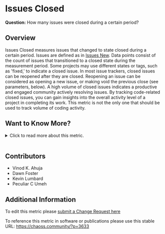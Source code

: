 # Issues Closed

**Question:** How many issues were closed during a certain period?

## Overview

Issues Closed measures issues  that changed to state closed during a certain period. Issues are defined as in [Issues New](https://chaoss.community/metric-issues-new/). Data points consist of the count of issues that transitioned to a closed state during the measurement period.  Some projects may use different states or tags, such as 'fixed,' to indicate a closed issue. In most issue trackers, closed issues can be reopened after they are closed. Reopening an issue can be considered as opening a new issue, or making void the previous close (see parameters, below).
A high volume of closed issues indicates a productive and engaged community actively resolving issues.  By tracking code-related closed issues, you can gain insights into the overall activity level of a project in completing its work. This metric is not the only one that should be used to track volume of coding activity.

## Want to Know More?

<span markdown="1"><details>

<summary>Click to read more about this metric.</summary>

### Data Collection Strategies

**Specific description: GitHub**

In the case of GitHub, closed issues are defined as "issues which are closed".

**Specific description: GitLab**

In the case of GitLab, closed issues are defined as "issues
that are closed".

**Specific description: Jira**

In the case of Jira, closed issues are defined as "issues that change to the closed state".

**Specific description: Bugzilla**

In the case of Bugzilla, closed issues are defined as "bug reports that change to the closed state".

**Aggregators:**

*   Count. Total number of closed issues during the period.
*   Ratio. Ratio of closed issues over total number of issues during that period.
*   Reactions. Number of "thumb-ups" or other reactions on issues.

**Parameters:**

*   Period of time. Start and finish date of the period during which issues are considered. Default: forever.

*   Criteria for source code. Algorithm. Default: all issues are related to
    source code.\
    If we focus on source code, we need a criterion for deciding
    whether an issue is related to the source code or not.
    All issues could be included in the metric by altering the default.

*   Reopen as new. Boolean, defining whether reopened issues are considered
    as new issues. If false, it means the closing event previous to a
    reopen event should be considered as void. Note: if this parameter is
    false, the number of closed issues for any period could change in the
    future, if some of them are reopened.

*   Criteria for closed. Algorithm. Default: having a closing event during
    the period of interest.

### Filters

*   By actors (submitter, commenter, closer). Requires merging identities corresponding to the same author.
*   By groups of actors (employer, gender... for each of the actors). Requires actor grouping, and likely, actor merging.
*   By label (bug, security, feature). Requires consistent label application by the project.

### Visualizations

*   Count per time period over time
*   Ratio per time period over time

These could be grouped by applying the filters defined above or represented as bar charts, with time running in the X axis.

[GrimoireLab](https://chaoss.github.io/grimoirelab)
![GrimoireLab](https://raw.githubusercontent.com/chaoss/wg-evolution/main/focus-areas/issue-resolution/images/issues-closed_grimoirelab.png).

</details></span><br>

## Contributors

*   Vinod K. Ahuja
*   Dawn Foster
*   Kevin Lumbard
*   Peculiar C Umeh

## Additional Information

To edit this metric please [submit a Change Request here](https://github.com/chaoss/wg-evolution/blob/main/focus-areas/issue-resolution/issues-closed.md)

To reference this metric in software or publications please use this stable URL: <https://chaoss.community/?p=3633>

<!-- # For groupings in the knowledge base
Context tags: Platform, Contribution, Lifecycle
Keyword tags: bug report, problems, issues, closed
-->
